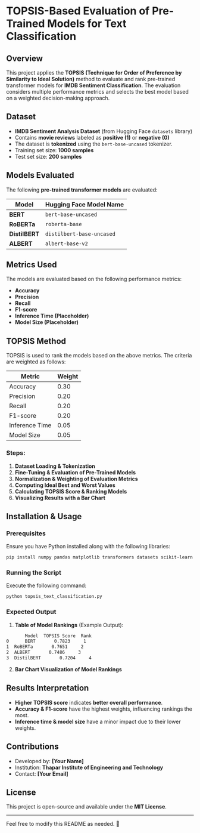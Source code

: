 # TOPSIS-Based Evaluation of Pre-Trained Models for Text Classification

## Overview
This project applies the **TOPSIS (Technique for Order of Preference by Similarity to Ideal Solution)** method to evaluate and rank pre-trained transformer models for **IMDB Sentiment Classification**. The evaluation considers multiple performance metrics and selects the best model based on a weighted decision-making approach.

## Dataset
- **IMDB Sentiment Analysis Dataset** (from Hugging Face `datasets` library)
- Contains **movie reviews** labeled as **positive (1)** or **negative (0)**
- The dataset is **tokenized** using the `bert-base-uncased` tokenizer.
- Training set size: **1000 samples**
- Test set size: **200 samples**

## Models Evaluated
The following **pre-trained transformer models** are evaluated:

| Model     | Hugging Face Model Name |
|-----------|------------------------|
| **BERT**       | `bert-base-uncased`   |
| **RoBERTa**    | `roberta-base`        |
| **DistilBERT** | `distilbert-base-uncased` |
| **ALBERT**     | `albert-base-v2` |

## Metrics Used
The models are evaluated based on the following performance metrics:
- **Accuracy**
- **Precision**
- **Recall**
- **F1-score**
- **Inference Time (Placeholder)**
- **Model Size (Placeholder)**

## TOPSIS Method
TOPSIS is used to rank the models based on the above metrics. The criteria are weighted as follows:

| Metric        | Weight |
|--------------|--------|
| Accuracy     | 0.30   |
| Precision    | 0.20   |
| Recall       | 0.20   |
| F1-score     | 0.20   |
| Inference Time | 0.05   |
| Model Size   | 0.05   |

### Steps:
1. **Dataset Loading & Tokenization**
2. **Fine-Tuning & Evaluation of Pre-Trained Models**
3. **Normalization & Weighting of Evaluation Metrics**
4. **Computing Ideal Best and Worst Values**
5. **Calculating TOPSIS Score & Ranking Models**
6. **Visualizing Results with a Bar Chart**

## Installation & Usage
### Prerequisites
Ensure you have Python installed along with the following libraries:
```bash
pip install numpy pandas matplotlib transformers datasets scikit-learn torch
```

### Running the Script
Execute the following command:
```bash
python topsis_text_classification.py
```

### Expected Output
1. **Table of Model Rankings** (Example Output):
```bash
       Model  TOPSIS Score  Rank
0      BERT       0.7823     1
1  RoBERTa       0.7651     2
2  ALBERT       0.7486     3
3  DistilBERT       0.7204     4
```
2. **Bar Chart Visualization of Model Rankings**

## Results Interpretation
- **Higher TOPSIS score** indicates **better overall performance**.
- **Accuracy & F1-score** have the highest weights, influencing rankings the most.
- **Inference time & model size** have a minor impact due to their lower weights.

## Contributions
- Developed by: **[Your Name]**
- Institution: **Thapar Institute of Engineering and Technology**
- Contact: **[Your Email]**

## License
This project is open-source and available under the **MIT License**.

---
Feel free to modify this README as needed. 🚀

